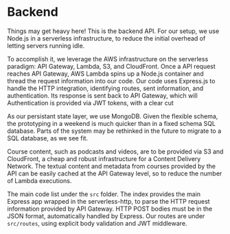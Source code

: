 # Backend

Things may get heavy here!
This is the backend API.
For our setup, we use Node.js in a serverless infrastructure, to reduce the initial overhead of letting servers running idle.

To accomplish it, we leverage the AWS infrastructure on the serverless paradigm: API Gateway, Lambda, S3, and CloudFront.
Once a API request reaches API Gateway, AWS Lambda spins up a Node.js container and thread the request information into our code.
Our code uses Express.js to handle the HTTP integration, identifying routes, sent information, and authentication.
Its response is sent back to API Gateway, which will 
Authentication is provided via JWT tokens, with a clear cut 

As our persistant state layer, we use MongoDB.
Given the flexible schema, the prototyping in a weekend is much quicker than in a fixed schema SQL database.
Parts of the system may be rethinked in the future to migrate to a SQL database, as we see fit.

Course content, such as podcasts and videos, are to be provided via S3 and CloudFront, a cheap and robust infrastructure for a Content Delivery Network.
The textual content and metadata from courses provided by the API can be easily cached at the API Gateway level, so to reduce the number of Lambda executions.

The main code list under the `src` folder.
The index provides the main Express app wrapped in the serverless-http, to parse the HTTP request information provided by API Gateway.
HTTP POST bodies must be in the JSON format, automatically handled by Express.
Our routes are under `src/routes`, using explicit body validation and JWT middleware.
